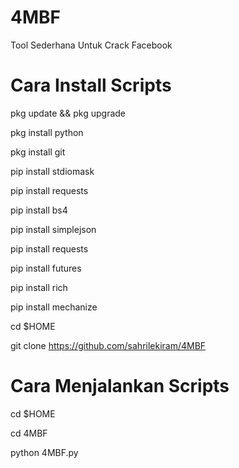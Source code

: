# 4MBF
Tool Sederhana Untuk Crack Facebook

# Cara Install Scripts

pkg update && pkg upgrade

pkg install python

pkg install git

pip install stdiomask

pip install requests

pip install bs4

pip install simplejson

pip install requests

pip install futures

pip install rich

pip install mechanize

cd $HOME

git clone https://github.com/sahrilekiram/4MBF


# Cara Menjalankan Scripts

cd $HOME

cd 4MBF

python 4MBF.py

